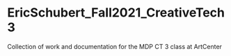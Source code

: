 # EricSchubert_Fall2021_CreativeTech3
Collection of work and documentation for the MDP CT 3 class at ArtCenter
